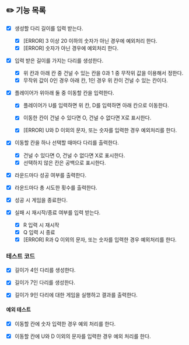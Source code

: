 ## ✏️ 기능 목록

- [x] 생성할 다리 길이를 입력 받는다.
  - [x] [ERROR] 3 이상 20 이하의 숫자가 아닌 경우에 예외처리 한다.
  - [x] [ERROR] 숫자가 아닌 경우에 예외처리 한다.

- [x] 입력 받은 길이를 가지는 다리를 생성한다.
  - [x] 위 칸과 아래 칸 중 건널 수 있는 칸을 0과 1 중 무작위 값을 이용해서 정한다.
  - [x] 무작위 값이 0인 경우 아래 칸, 1인 경우 위 칸이 건널 수 있는 칸이다.

- [x] 플레이어가 위아래 둘 중 이동할 칸을 입력한다.
  - [x] 플레이어가 U를 입력하면 위 칸, D를 입력하면 아래 칸으로 이동한다.
  - [x] 이동한 칸이 건널 수 있다면 O, 건널 수 없다면 X로 표시한다.
  - [x] [ERROR] U와 D 이외의 문자, 또는 숫자를 입력한 경우 예외처리를 한다.


- [x] 이동할 칸을 하나 선택할 때마다 다리를 출력한다.
  - [x] 건널 수 있다면 O, 건널 수 없다면 X로 표시한다.
  - [x] 선택하지 않은 칸은 공백으로 표시한다.

- [x] 라운드마다 성공 여부를 출력한다.
- [x] 라운드마다 총 시도한 횟수를 출력한다.

- [x] 성공 시 게임을 종료한다.
- [x] 실패 시 재시작/종료 여부를 입력 받는다.
  - [x] R 입력 시 재시작
  - [x] Q 입력 시 종료
  - [x] [ERROR] R과 Q 이외의 문자, 또는 숫자를 입력한 경우 예외처리를 한다.

###  테스트 코드
- [x] 길이가 4인 다리를 생성한다.
- [x] 길이가 7인 다리를 생성한다.

- [x] 길이가 9인 다리에 대한 게임을 실행하고 결과를 출력한다.

#### 예외 테스트
- [x] 이동할 칸에 숫자 입력한 경우 예외 처리를 한다.
- [x] 이동할 칸에 U와 D 이외의 문자를 입력한 경우 예외 처리를 한다.

